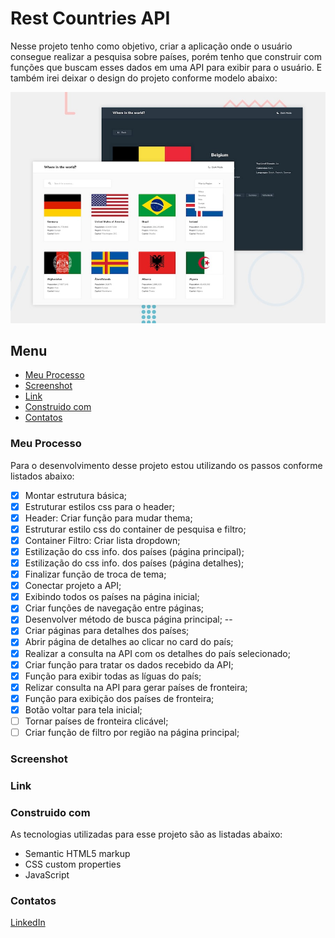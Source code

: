 # Rest Countries API

Nesse projeto tenho como objetivo, criar a aplicação onde o usuário consegue realizar a pesquisa sobre países, porém tenho que construir com funções que buscam esses dados em uma API para exibir para o usuário. E também irei deixar o design do projeto conforme modelo abaixo:

![Imagem preview do projeto](./design/desktop-preview.jpg)

## Menu

- [Meu Processo](#meu-peocesso)
- [Screenshot](#screenshot)
- [Link](#link)
- [Construido com](#construido-com)
- [Contatos](#contatos)

### Meu Processo

Para o desenvolvimento desse projeto estou utilizando os passos conforme listados abaixo:

- [X] Montar estrutura básica;
- [X] Estruturar estilos css para o header;
- [X] Header: Criar função para mudar thema;
- [X] Estruturar estilo css do container de pesquisa e filtro;
- [X] Container Filtro: Criar lista dropdown;
- [X] Estilização do css info. dos países (página principal);
- [X] Estilização do css info. dos países (página detalhes);
- [X] Finalizar função de troca de tema;
- [X] Conectar projeto a API;
- [X] Exibindo todos os países na página inicial;
- [X] Criar funções de navegação entre páginas;
- [X] Desenvolver método de busca página principal;
--
- [X] Criar páginas para detalhes dos países;
- [X] Abrir página de detalhes ao clicar no card do país;
- [X] Realizar a consulta na API com os detalhes do país selecionado;
- [X] Criar função para tratar os dados recebido da API;
- [X] Função para exibir todas as líguas do país;
- [X] Relizar consulta na API para gerar países de fronteira;
- [X] Função para exibição dos países de fronteira;
- [X] Botão voltar para tela inicial;
- [ ] Tornar países de fronteira clicável;
- [ ] Criar função de filtro por região na página principal;

### Screenshot

<!--Abaixo estou deixando um screenshot do design final do projeto conforme desenvolvi:-->

<!--![Imagem do meu resultado do projeto](./design/my-solution.jpg)  teste-->

### Link

<!--Estou deixando abaixo o link com o deploy do projeto para visualização direto no navegador:-->

<!--- Para acessar o formulário clique [aqui](https://multi-step-form-dusky-gamma.vercel.app/)-->

<!--### Aprendizados

Durande o desenvolvimento dessa aplicação aprendi uma melhor maneira de como estruturar as páginas do site, então realizarei uma refatoração dos códigos para deixar melhor estruturado. Com isso aprendi mais sobre o sistema de navegação do JavaScript.-->

### Construido com

As tecnologias utilizadas para esse projeto são as listadas abaixo:

- Semantic HTML5 markup
- CSS custom properties
- JavaScript

### Contatos

[LinkedIn](https://www.linkedin.com/in/lucas-boarini)